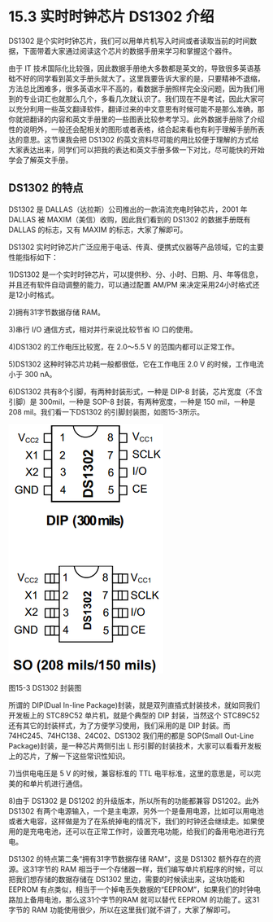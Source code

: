 # 15.3 实时时钟芯片 DS1302 介绍

DS1302 是个实时时钟芯片，我们可以用单片机写入时间或者读取当前的时间数据，下面带着大家通过阅读这个芯片的数据手册来学习和掌握这个器件。

由于 IT 技术国际化比较强，因此数据手册绝大多数都是英文的，导致很多英语基础不好的同学看到英文手册头就大了。这里我要告诉大家的是，只要精神不退缩，方法总比困难多，很多英语水平不高的，看数据手册照样完全没问题，因为我们用到的专业词汇也就那么几个，多看几次就认识了。我们现在不是考试，因此大家可以充分利用一些英文翻译软件，翻译过来的中文意思有时候可能不是那么准确，那你就把翻译的内容和英文手册里的一些图表比较参考学习。此外数据手册除了介绍性的说明外，一般还会配相关的图形或者表格，结合起来看也有利于理解手册所表达的意思。这节课我会把 DS1302 的英文资料尽可能的用比较便于理解的方式给大家表达出来，同学们可以把我的表达和英文手册多做一下对比，尽可能快的开始学会了解英文手册。
 
## DS1302 的特点

DS1302 是 DALLAS（达拉斯）公司推出的一款涓流充电时钟芯片，2001 年 DALLAS 被 MAXIM（美信）收购，因此我们看到的 DS1302 的数据手册既有 DALLAS 的标志，又有 MAXIM 的标志，大家了解即可。

DS1302 实时时钟芯片广泛应用于电话、传真、便携式仪器等产品领域，它的主要性能指标如下：

1)DS1302 是一个实时时钟芯片，可以提供秒、分、小时、日期、月、年等信息，并且还有软件自动调整的能力，可以通过配置 AM/PM 来决定采用24小时格式还是12小时格式。

2)拥有31字节数据存储 RAM。

3)串行 I/O 通信方式，相对并行来说比较节省 IO 口的使用。

4)DS1302 的工作电压比较宽，在 2.0～5.5 V 的范围内都可以正常工作。

5)DS1302 这种时钟芯片功耗一般都很低，它在工作电压 2.0 V 的时候，工作电流小于 300 nA。

6)DS1302 共有8个引脚，有两种封装形式，一种是 DIP-8 封装，芯片宽度（不含引脚）是 300mil，一种是 SOP-8 封装，有两种宽度，一种是 150 mil，一种是 208 mil。我们看一下DS1302 的引脚封装图，如图15-3所示。 

![](images/12.png)

图15-3 DS1302 封装图

所谓的 DIP(Dual In-line Package)封装，就是双列直插式封装技术，就如同我们开发板上的 STC89C52 单片机，就是个典型的 DIP 封装，当然这个 STC89C52 还有其它的封装样式，为了方便学习使用，我们采用的是 DIP 封装。而 74HC245、74HC138、24C02、DS1302 我们用的都是 SOP(Small Out-Line Package)封装，是一种芯片两侧引出 L 形引脚的封装技术，大家可以看看开发板上的芯片，了解一下这些常识性知识。

7)当供电电压是 5 V 的时候，兼容标准的 TTL 电平标准，这里的意思是，可以完美的和单片机进行通信。

8)由于 DS1302 是 DS1202 的升级版本，所以所有的功能都兼容 DS1202。此外 DS1302 有两个电源输入，一个是主电源，另外一个是备用电源，比如可以用电池或者大电容，这样做是为了在系统掉电的情况下，我们的时钟还会继续走。如果使用的是充电电池，还可以在正常工作时，设置充电功能，给我们的备用电池进行充电。

DS1302 的特点第二条“拥有31字节数据存储 RAM”，这是 DS1302 额外存在的资源。这31字节的 RAM 相当于一个存储器一样，我们编写单片机程序的时候，可以把我们想存储的数据存储在 DS1302 里边，需要的时候读出来，这块功能和 EEPROM 有点类似，相当于一个掉电丢失数据的“EEPROM”，如果我们的时钟电路加上备用电池，那么这31个字节的RAM 就可以替代 EEPROM 的功能了。这31字节的 RAM 功能使用很少，所以在这里我们就不讲了，大家了解即可。 
